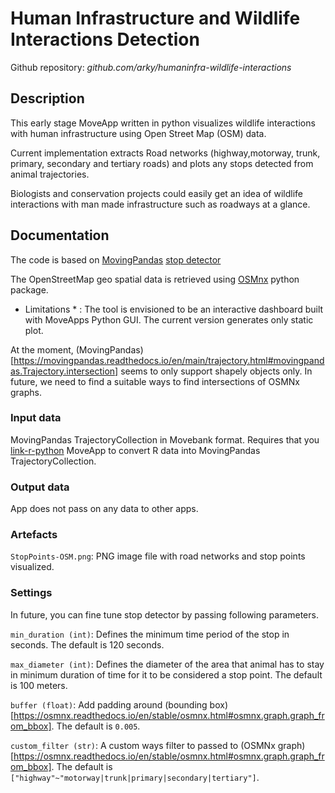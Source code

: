 # Human Infrastructure and Wildlife Interactions Detection

Github repository: *github.com/arky/humaninfra-wildlife-interactions* 
## Description

This early stage MoveApp written in python visualizes wildlife interactions with human infrastructure using Open Street Map (OSM) data.  

Current implementation extracts Road networks (highway,motorway, trunk, primary, secondary and tertiary roads) and plots any stops detected from animal trajectories.

Biologists and conservation projects could easily get an idea of wildlife interactions with man made infrastructure such as roadways at a glance.

## Documentation

The code is based on [MovingPandas](https://movingpandas.readthedocs.io/en/main/) [stop detector](https://movingpandas.readthedocs.io/en/main/trajectorystopdetector.html)

The OpenStreetMap geo spatial data is retrieved using [OSMnx](https://osmnx.readthedocs.io/en/stable/) python package.

* Limitations * : The tool is envisioned to be an interactive dashboard built with MoveApps Python GUI. The current version generates only static plot. 

At the moment, (MovingPandas)[https://movingpandas.readthedocs.io/en/main/trajectory.html#movingpandas.Trajectory.intersection] seems to only support shapely objects only. In future, we need to find a suitable ways to find intersections of OSMNx graphs.

### Input data

 MovingPandas TrajectoryCollection in Movebank format. Requires that you [link-r-python](https://github.com/movestore/link-r-python) MoveApp to convert R data into MovingPandas TrajectoryCollection.

### Output data

App does not pass on any data to other apps.

### Artefacts

`StopPoints-OSM.png`: PNG image file with road networks and stop points visualized.

### Settings 

In future, you can fine tune stop detector by passing following parameters.

`min_duration (int)`: Defines the minimum time period of the stop in seconds. The default is 120 seconds.


`max_diameter (int)`: Defines the diameter of the area that animal has to stay in minimum duration of time for it to be considered a stop point. The default is 100 meters. 


`buffer (float)`: Add padding around (bounding box)[https://osmnx.readthedocs.io/en/stable/osmnx.html#osmnx.graph.graph_from_bbox]. The default is `0.005`.

`custom_filter (str)`: A custom ways filter to passed to (OSMNx graph)[https://osmnx.readthedocs.io/en/stable/osmnx.html#osmnx.graph.graph_from_bbox]. The default is `["highway"~"motorway|trunk|primary|secondary|tertiary"]`.